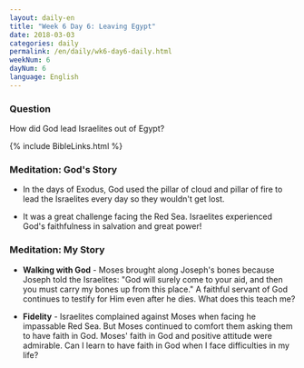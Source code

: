 ```yaml
---
layout: daily-en
title: "Week 6 Day 6: Leaving Egypt"
date: 2018-03-03
categories: daily
permalink: /en/daily/wk6-day6-daily.html
weekNum: 6
dayNum: 6
language: English
---
```

### Question     
How did God lead Israelites out of Egypt?

{% include BibleLinks.html %} 

### Meditation: God's Story   
+ In the days of Exodus, God used the pillar of cloud and pillar of fire to lead the Israelites every day so they wouldn't get lost. 

+ It was a great challenge facing the Red Sea. Israelites experienced God's faithfulness in salvation and great power! 

### Meditation: My Story   
+ **Walking with God** - Moses brought along Joseph's bones because Joseph told the Israelites: "God will surely come to your aid, and then you must carry my bones up from this place." A faithful servant of God continues to testify for Him even after he dies. What does this teach me? 

+ **Fidelity** - Israelites complained against Moses when facing he impassable Red Sea. But Moses continued to comfort them asking them to have faith in God. Moses' faith in God and positive attitude were admirable. Can I learn to have faith in God when I face difficulties in my life? 
